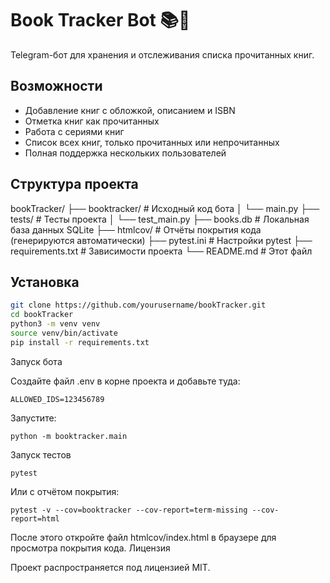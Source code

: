 # Book Tracker Bot 📚🤖

Telegram-бот для хранения и отслеживания списка прочитанных книг.

## Возможности

- Добавление книг с обложкой, описанием и ISBN
- Отметка книг как прочитанных
- Работа с сериями книг
- Список всех книг, только прочитанных или непрочитанных
- Полная поддержка нескольких пользователей

## Структура проекта

bookTracker/ 
├── booktracker/ # Исходный код бота 
│ └── main.py 
├── tests/ # Тесты проекта 
│ └── test_main.py 
├── books.db # Локальная база данных SQLite 
├── htmlcov/ # Отчёты покрытия кода (генерируются автоматически) 
├── pytest.ini # Настройки pytest 
├── requirements.txt # Зависимости проекта 
└── README.md # Этот файл


## Установка

```bash
git clone https://github.com/yourusername/bookTracker.git
cd bookTracker
python3 -m venv venv
source venv/bin/activate
pip install -r requirements.txt
```

Запуск бота

Создайте файл .env в корне проекта и добавьте туда:

```BOT_TOKEN=ваш_токен_бота
ALLOWED_IDS=123456789
```

Запустите:

`python -m booktracker.main`

Запуск тестов

`pytest`

Или с отчётом покрытия:

`pytest -v --cov=booktracker --cov-report=term-missing --cov-report=html`

После этого откройте файл htmlcov/index.html в браузере для просмотра покрытия кода.
Лицензия

Проект распространяется под лицензией MIT.
